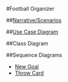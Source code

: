 #Football Organizer

##[Narrative/Scenarios](https://docs.google.com/document/d/1pJjryltdAqhJ79q6lnIHu_jxpax6nsVEu5Zp9jSo44E/edit?usp=sharing)

##[Use Case Diagram](https://drive.google.com/file/d/1_CDMW8pMBoVqUtl-oI18abHUYpedIa6q/view)

##Class Diagram

##Sequence Diagrams
* [New Goal](https://drive.google.com/file/d/1TQptkJJeQt51qWgRr-5HdQZA1_wFQ8Sf/view?usp=sharing)
* [Throw Card](https://drive.google.com/file/d/1K1nbavF0EvidozsNv7CByQKJwSqkGNyQ/view?usp=sharing)